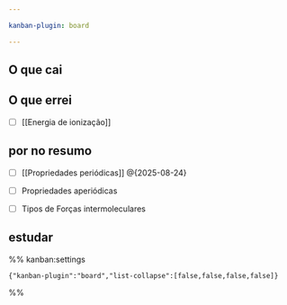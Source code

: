 ```yaml
---

kanban-plugin: board

---
```


## O que cai



## O que errei

- [ ] [[Energia de ionização]]


## por no resumo

- [ ] [[Propriedades periódicas]] @{2025-08-24}
- [ ] Propriedades aperiódicas
- [ ] Tipos de Forças intermoleculares


## estudar





%% kanban:settings
```
{"kanban-plugin":"board","list-collapse":[false,false,false,false]}
```
%%
